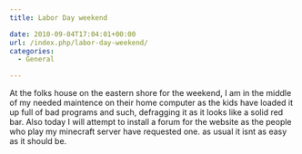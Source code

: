 ```yaml
---
title: Labor Day weekend

date: 2010-09-04T17:04:01+00:00
url: /index.php/labor-day-weekend/
categories:
  - General

---
```

At the folks house on the eastern shore for the weekend, I am in the middle of my needed maintence on their home computer as the kids have loaded it up full of bad programs and such, defragging it as it looks like a solid red bar. Also today I will attempt to install a forum for the website as the people who play my minecraft server have requested one. as usual it isnt as easy as it should be.